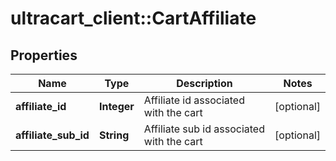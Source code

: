 # ultracart_client::CartAffiliate

## Properties
Name | Type | Description | Notes
------------ | ------------- | ------------- | -------------
**affiliate_id** | **Integer** | Affiliate id associated with the cart | [optional] 
**affiliate_sub_id** | **String** | Affiliate sub id associated with the cart | [optional] 


